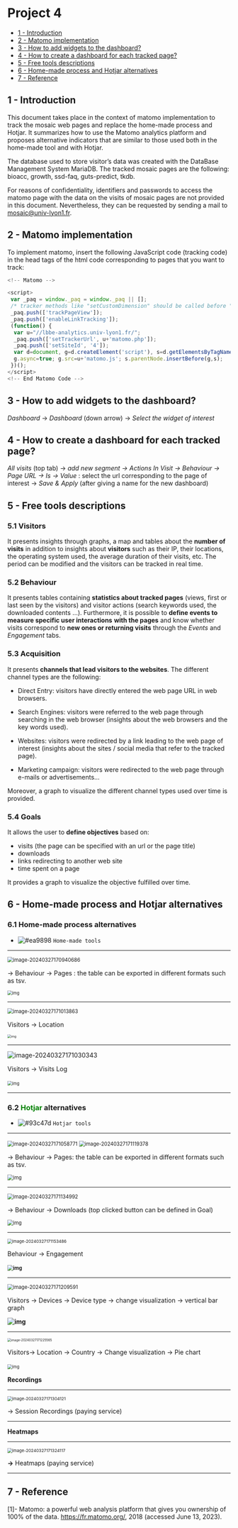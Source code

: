 # Project 4


- [1 - Introduction](#1---introduction)
- [2 - Matomo implementation](#2---matomo-implementation)
- [3 - How to add widgets to the dashboard?](#3---how-to-add-widgets-to-the-dashboard)
- [4 - How to create a dashboard for each tracked page?](#4---how-to-create-a-dashboard-for-each-tracked-page)
- [5 - Free tools descriptions](#5---free-tools-descriptions)
- [6 - Home-made process and Hotjar alternatives](#6---Home-made-process-and-Hotjar-alternatives)
- [7 - Reference](#7---reference)

## 1 - Introduction 

This document takes place in the context of matomo implementation to track the mosaic web pages and replace the home-made process and Hotjar. It summarizes how to use the Matomo analytics platform and proposes alternative indicators that are similar to those used both in the home-made tool and with Hotjar.

The database used to store visitor’s data was created with the DataBase Management System MariaDB. The tracked mosaic pages are the following: bioacc, growth, ssd-faq, guts-predict, tkdb. 

For reasons of confidentiality, identifiers and passwords to access the matomo page with the data on the visits of mosaic pages are not provided in this document. Nevertheless, they can be requested by sending a mail to mosaic@univ-lyon1.fr.

## 2 - Matomo implementation

 

To implement matomo, insert the following JavaScript code (tracking code) in the head tags of the html code corresponding to pages that you want to track:

~~~~javascript
<!-- Matomo -->

<script>
 var _paq = window._paq = window._paq || [];
 /* tracker methods like "setCustomDimension" should be called before "trackPageView" */
 _paq.push(['trackPageView']);
 _paq.push(['enableLinkTracking']);
 (function() {
  var u="//lbbe-analytics.univ-lyon1.fr/";
  _paq.push(['setTrackerUrl', u+'matomo.php']);
  _paq.push(['setSiteId', '4']);
  var d=document, g=d.createElement('script'), s=d.getElementsByTagName('script')[0];
  g.async=true; g.src=u+'matomo.js'; s.parentNode.insertBefore(g,s);
 })();
</script>
<!-- End Matomo Code -->
~~~~

## 3 - How to add widgets to the dashboard?

*Dashboard* → *Dashboard* (down arrow) → *Select the widget of interest*

## 4 - How to create a dashboard for each tracked page? 

*All visits* (top tab) → *add new segment → Actions In Visit → Behaviour → Page URL → Is → Value* : select the url corresponding to the page of interest → *Save & Apply* (after giving a name for the new dashboard)

## 5 - Free tools descriptions

### 5.1 Visitors

It presents insights through graphs, a map and tables about the **number of visits** in addition to insights about **visitors** such as their IP, their locations, the operating system used, the average duration of their visits, etc. The period can be modified and the visitors can be tracked in real time. 

### 5.2 Behaviour

It presents tables containing **statistics about tracked pages** (views, first or last seen by the visitors) and visitor actions (search keywords used, the downloaded contents …). Furthermore, it is possible to **define events to measure specific user interactions** **with the pages** and know whether visits correspond to **new ones or returning visits** through the *Events* and *Engagement* tabs. 

### 5.3 Acquisition

It presents **channels that lead visitors to the websites**. The different channel types are the following:

- Direct Entry: visitors have directly entered the web page URL in web browsers. 

- Search Engines: visitors were referred to the web page through searching in the web browser (insights about the web browsers and the key words used).
- Websites: visitors were redirected by a link leading to the web page of interest (insights about the sites / social media that refer to the tracked page).
- Marketing campaign: visitors were redirected to the web page through e-mails or advertisements…

Moreover, a graph to visualize the different channel types used over time is provided. 

### 5.4 Goals

It allows the user to **define objectives** based on:

- visits (the page can be specified with an url or the page title)
- downloads 
- links redirecting to another web site
- time spent on a page

It provides a graph to visualize the objective fulfilled over time. 

## 6 - Home-made process and Hotjar alternatives

### 6.1 Home-made process alternatives

- ![#ea9898](https://placehold.co/15x15/ea9898/ea9898.png) `Home-made tools`
____________________



<img src="./Project 4.assets/image-20240327170940686.png" alt="image-20240327170940686" style="zoom: 80%;" />

→ Behaviour → Pages : the table can be exported in different formats such as tsv. 

<img src="./Project 4.assets/z6-C3KWujpUvBdjHwQreJF97XuflR2WiI28VN3gk0mNZcG5iq2nCPkosp1imfo628qjEJgMWWkUMGsRzxWVVmFIWp2YTVuqr2KSiIm72Pgbk7j5rjPbZ6Wmdv3yzodRFH6u3_AeUGXAPZPGyKB47KH8.png" alt="img" style="zoom: 67%;" />

_________________________



<img src="./Project 4.assets/image-20240327171013863.png" alt="image-20240327171013863" style="zoom:80%;" />

Visitors → Location 

<img src="./Project 4.assets/bXxHoTXSfdDgDO4-pq1zthk91DBccpSxuoiKlbMd2H-WEjTo9ZcjX_Nd0XKXQdH78L5GI6U2sJtoQ1J4obq5__YufgYonPqO2LuXOICcqRrbF2JBbd5xtfrwvtJCqnwcL_xeV_c4Oal7XW3YEE6_UC8.png" alt="img" style="zoom: 50%;" />

________________________



<img src="./Project 4.assets/image-20240327171030343.png" alt="image-20240327171030343">

Visitors → Visits Log

​				<img src="./Project 4.assets/Y_DqKGxsX3xl4pW3H00irTzobIxfa6CMrDtPHwyX-x5D6dk0v3OVriApEpwFsebhaD2OR_MLGhRWjHMCwAarfETb8zqMLcAqYXwUjGLdpofMdj7vsdZeF3rwvhhDcsbCPkHhmXt9HGKGJHrvIzDw-cE.png" alt="img" style="zoom: 67%;" />

__________________________________



### 6.2 <span style="color:green">Hotjar</span>  alternatives

- ![#93c47d](https://placehold.co/15x15/93c47d/93c47d.png) `Hotjar tools`
_________________________



<img src="./Project 4.assets/image-20240327171058771.png" alt="image-20240327171058771" style="zoom: 80%;" />

<img src="./Project 4.assets/image-20240327171119378.png" alt="image-20240327171119378" style="zoom:80%;" />

→ Behaviour → Pages: the table can be exported in different formats such as tsv. 



<img src="./Project 4.assets/9n3WHEqWbjcJPH-yX6X1OSL0Rtp55rz-Z_3z2nSrnKkW3y7Po8MkAB2WR4uBvGHKfZ9KPH8pK9J0wd3f8H0V6TeQZPTacbDGBzJwc3iNmsb2o90N0ZZSfgdeeIhiR-Aeh18lJNRkedy8oGQS1Q59dZI.png" alt="img" style="zoom:80%;" />



_________________



<img src="./Project 4.assets/image-20240327171134992.png" alt="image-20240327171134992" style="zoom: 80%;" />

 → Behaviour → Downloads (top clicked button can be defined in Goal) 

<img src="./Project 4.assets/ygtZjn11j6I6kv1baDApU3WL0pb8aYMXYNUv33x1q8hxoH7dzmbW3WnCDjVU1IGeUJ1H-nxa0AuRAfjiCYGf_aMNDtUticjp-wrLvFXvNmqfQESpaplXf7bmP9ewLl-YNF8WjOjSROhxvowOYopxK3Y.png" alt="img" style="zoom: 80%;" />

_____________________



<img src="./Project 4.assets/image-20240327171153486.png" alt="image-20240327171153486" style="zoom:67%;" />

Behaviour → Engagement 

​					**<img src="./Project 4.assets/oZNL55kn5-VUA7oNNWfB_7eejNjDAe08z6JbrpgQMbI7ChiAtx4G0-MtUhTPRDMQw4IINissg0uYoMx1lAyW9FK7j4d_yfub57d9G3WKj2sEzqDntpheL1L9vQLjusj03lZyiWVOoqdFOV-X1V1WU9k.png" alt="img" style="zoom: 80%;" />**

____



<img src="./Project 4.assets/image-20240327171209591.png" alt="image-20240327171209591" style="zoom:80%;" />

Visitors → Devices → Device type → change visualization → vertical bar graph

​								**<img src="./Project 4.assets/QKPXDKjFFGYlo-G4gsBC0gSKCyrHYxOpBC6VjiuZablcVe4GQ3sOUV-0W7DVxOHyrq4zcgkDaaHv0uastbqvRUz0FethRaf0Om4Av5GdbC4LFu8gvMKPBj_CltES7BN86VA7x1eOt4RTdi_2MoqcKN0.png" alt="img"  />**

_____________



<img src="./Project 4.assets/image-20240327171225565.png" alt="image-20240327171225565" style="zoom:50%;" />

Visitors→ Location → Country → Change visualization → Pie chart 

​							<img src="./Project 4.assets/_s-ZcZczkzAlzi5IgMm7wHEQUl5Q4xsv91oFntzjWPPlH29yMxrjOK3-gWCx95xv69g4EgQYvoyawpWmDc0Mze4Hjp4a_RDyfCyD821zBnqw1P5ePuLQFYTVxzK6vW_-vmBNOmMFFFHgVgrF_lo7TiU.png" alt="img" style="zoom:67%;" />

 

**Recordings**

_____________



<img src="./Project 4.assets/PixPin_2024-03-28_13-58-16.png" alt="image-20240327171304121" style="zoom:67%;" />

→ Session Recordings (paying service)

__________________



**Heatmaps**

____________________



<img src="./Project 4.assets/image-20240327171324117.png" alt="image-20240327171324117" style="zoom:67%;" />

**→** Heatmaps (paying service)

___________________



## 7 - Reference

[1]- Matomo: a powerful web analysis platform that gives you ownership of 100% of the data. https://fr.matomo.org/, 2018 (accessed June 13, 2023).
